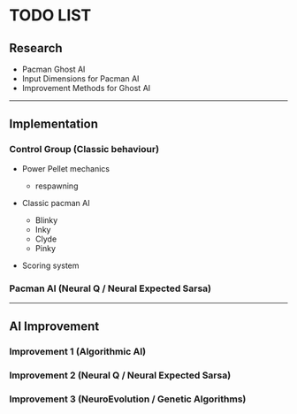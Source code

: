 # TODO LIST

## Research

- Pacman Ghost AI
- Input Dimensions for  Pacman AI
- Improvement Methods for Ghost AI

---

## Implementation

### Control Group (Classic behaviour)

- Power Pellet mechanics
    - respawning

- Classic pacman AI
    - Blinky
    - Inky
    - Clyde
    - Pinky

- Scoring system

### Pacman AI (Neural Q / Neural Expected Sarsa)

---

## AI Improvement 

### Improvement 1 (Algorithmic AI)

### Improvement 2 (Neural Q / Neural Expected Sarsa)

### Improvement 3 (NeuroEvolution / Genetic Algorithms)